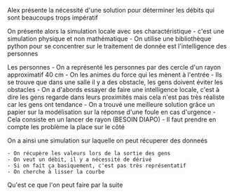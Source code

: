 Alex présente la nécessité d'une solution pour déterminer les débits
qui sont beaucoups trops impératif

On présente alors la simulation locale avec ses charactéristique
	- c'est une simulation physique et non mathématique
	- On utilise une bibliothèque python pour se concentrer sur le traitement
	de donnée est l'intelligence des personnes

Les personnes
	- On a représenté les personnes par des cercle d'un rayon approximatif 40 cm
	- On les animes du force qui les mènent à l'entrée
	- Ils se trouve que dans une salle il y a des obstacle, les gens doivent éviter les obstacles
	- On a d'abords essayer de faire une intelligence locale, c'est à dire
	les gens regarde dans leurs proximités mais cela n'est pas très réaliste car les gens
	ont tendance
	- On a trouvé une meilleure solution grâce un papier sur la modélisation sur la réponse
	d'une foule en cas d'urgence
	- Cela consiste en un lancer de rayon (BESOIN DIAPO)
	- Il faut prendre en compte les problème la place sur le côté

On a ainsi une simulation sur laquelle on peut récuperer des donneés

	- On récupère les valeurs lors de la sortie des gens
	- On veut un débit, il y a nécessité de dérivé
	- Si on fait ça basiquement, c'est pas très représentatif
	- On cherche à lisser la courbe

Qu'est ce que l'on peut faire par la suite

